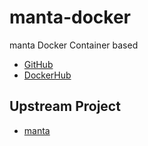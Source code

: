# manta-docker

manta Docker Container based

* [GitHub](https://github.com/informationsea/manta-docker)
* [DockerHub](https://hub.docker.com/r/informationsea/manta)

## Upstream Project

* [manta](https://github.com/Illumina/manta)
